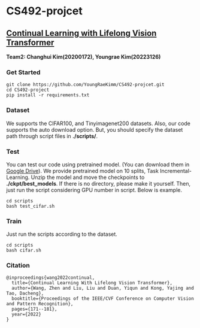 # CS492-projcet
## [Continual Learning with Lifelong Vision Transformer](https://openaccess.thecvf.com/content/CVPR2022/papers/Wang_Continual_Learning_With_Lifelong_Vision_Transformer_CVPR_2022_paper.pdf "논문")
**Team2: Changhui Kim(20200172), Youngrae Kim(20223126)**


### Get Started
~~~
git clone https://github.com/YoungRaeKimm/CS492-projcet.git
cd CS492-project
pip install -r requirements.txt
~~~

### Dataset
We supports the CIFAR100, and Tinyimagenet200 datasets. Also, our code supports the auto download option. But, you should specify the dataset path through script files in **./scripts/**.

### Test
You can test our code using pretrained model. (You can download them in [Google Drive](https://drive.google.com/file/d/1BtuslR4NkxjOSaQAHwJq1iyQ7mjD5vrR/view?usp=sharing "논문")). We provide pretrained model on 10 splits, Task Incremental-Learning.
Unzip the model and move the checkpoints to **./ckpt/best_models**. If there is no directory, please make it yourself. 
Then, just run the script considering GPU number in script.
Below is example.
~~~
cd scripts
bash test_cifar.sh
~~~

### Train
Just run the scripts according to the dataset.
~~~
cd scripts
bash cifar.sh
~~~

### Citation
~~~
@inproceedings{wang2022continual,
  title={Continual Learning With Lifelong Vision Transformer},
  author={Wang, Zhen and Liu, Liu and Duan, Yiqun and Kong, Yajing and Tao, Dacheng},
  booktitle={Proceedings of the IEEE/CVF Conference on Computer Vision and Pattern Recognition},
  pages={171--181},
  year={2022}
}
~~~


### 